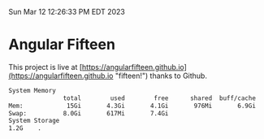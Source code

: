 Sun Mar 12 12:26:33 PM EDT 2023

# Angular Fifteen


This project is live at [https://angularfifteen.github.io](https://angularfifteen.github.io "fifteen!") thanks to Github.

```bash
System Memory
               total        used        free      shared  buff/cache   available
Mem:            15Gi       4.3Gi       4.1Gi       976Mi       6.9Gi       9.7Gi
Swap:          8.0Gi       617Mi       7.4Gi
System Storage
1.2G	.
```
